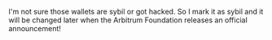I'm not sure those wallets are sybil or got hacked. So I mark it as sybil and it will be changed later when the Arbitrum Foundation releases an official announcement!
